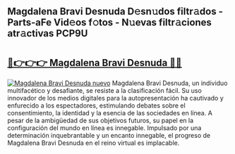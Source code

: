 ## Magdalena Bravi Desnuda D𝚎sn𝚞dos filtr𝚊dos - Parts-aFe Vid𝚎os f𝚘tos - N𝚞evas filtr𝚊ciones atr𝚊ctivas PCP9U

# <h2><a href="http://mb87o4z.tromn.icu/?c=Magdalena+Bravi+Desnuda">🔗👉👉👉 Magdalena Bravi Desnuda 🔗🔗</a></h2>

[![Magdalena Bravi Desnuda nuevo](https://i.imgur.com/pEAQMta.gif)](http://mb87o4z.tromn.icu/?c=Magdalena+Bravi+Desnuda)
Magdalena Bravi Desnuda, un individuo multifacético y desafiante, se resiste a la clasificación fácil. Su uso innovador de los medios digitales para la autopresentación ha cautivado y enfurecido a los espectadores, estimulando debates sobre el consentimiento, la identidad y la esencia de las sociedades en línea. A pesar de la ambigüedad de sus objetivos futuros, su papel en la configuración del mundo en línea es innegable. Impulsado por una determinación inquebrantable y un encanto innegable, el progreso de Magdalena Bravi Desnuda en el reino virtual es implacable.
